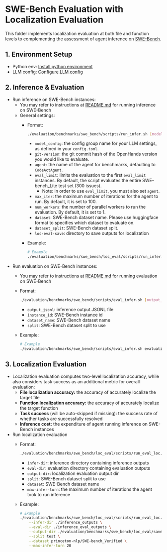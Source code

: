 # **SWE-Bench Evaluation with Localization Evaluation**

This folder implements localization evaluation at both file and function levels to complementing the assessment of agent inference on [SWE-Bench](https://www.swebench.com/).

## **1. Environment Setup**
- Python env: [Install python environment](../../../README.md#development-environment)
- LLM config: [Configure LLM config](../../../README.md#configure-openhands-and-your-llm)

## **2. Inference & Evaluation**
- Run inference on SWE-Bench instances:
    - You may refer to instructions at [README.md](../README.md) for running inference on SWE-Bench
    - General settings:
        - Format:
            ```bash
            ./evaluation/benchmarks/swe_bench/scripts/run_infer.sh [model_config] [git-version] [agent] [eval_limit] [max_iter] [num_workers] [dataset] [dataset_split] [N_RUNS] [MODE] [loc-eval-save]
            ```
            - `model_config`: the config group name for your LLM settings, as defined in your `config.toml`.
            - `git-version`: the git commit hash of the OpenHands version you would like to evaluate.
            - `agent`: the name of the agent for benchmarks, defaulting to `CodeActAgent`.
            - `eval_limit`: limits the evaluation to the first `eval_limit` instances. By default, the script evaluates the entire SWE-bench_Lite test set (300 issues). 
                - Note: in order to use `eval_limit`, you must also set `agent`.
            - `max_iter`: the maximum number of iterations for the agent to run. By default, it is set to 100.
            - `num_workers`: the number of parallel workers to run the evaluation. By default, it is set to 1.
            - `dataset`: SWE-Bench dataset name. Please use huggingface format to specifies which dataset to evaluate on.
            - `dataset_split`: SWE-Bench dataset split.
            - `loc-eval-save`: directory to save outputs for localization

        - Example:
            ```bash
            # Example
            ./evaluation/benchmarks/swe_bench/loc_eval/scripts/run_infer.sh llm.claude-3-5-haiku HEAD CodeActAgent 20 50 1 princeton-nlp/SWE-bench_Verified test 1 swe ./evaluation/benchmarks/swe_bench/loc_eval/saves
            ```
- Run evaluation on SWE-Bench instances:
    - You may refer to instructions at [README.md](../README.md) for running evaluation on SWE-Bench
    - Format:
        ```bash
        ./evaluation/benchmarks/swe_bench/scripts/eval_infer.sh [output_jsonl] [instance_id] [dataset_name] [split]
        ```
        - `output_jsonl`: inference output JSONL file
        - `instance_id`: SWE-Bench instance id
        - `dataset_name`: SWE-Bench dataset name
        - `split`: SWE-Bench dataset split to use

    - Example: 
        ```bash
        # Example
        ./evaluation/benchmarks/swe_bench/scripts/eval_infer.sh evaluation/evaluation_outputs/outputs/princeton-nlp__SWE-bench_Lite/CodeActAgent/claude-3-5-haiku_maxiter_50_N_v1.0/output.jsonl
        ```

## **3. Localization Evaluation**
- Localization evaluation computes two-level localization accuracy, while also considers task success as an additional metric for overall evaluation:
    - **File localization accuracy:** the accuracy of accurately localize the target file
    - **Function localization accuracy:** the accuracy of accurately localize the target function
    - **Task success** (will be auto-skipped if missing): the success rate of whether tasks are successfully resolved
    - **Inference cost:** the expenditure of agent running inference on SWE-Bench instances
- Run localization evaluation
    - Format:
        ```bash
        ./evaluation/benchmarks/swe_bench/loc_eval/scripts/run_eval_loc.sh [infer-dir] [eval-dir] [output-dir] [split] [dataset] [max-infer-turn]
        ```
        - `infer-dir`: inference directory containing inference outputs
        - `eval-dir`: evaluation directory containing evaluation outputs
        - `output-dir`: localization evaluation output dir
        - `split`: SWE-Bench dataset split to use
        - `dataset`: SWE-Bench dataset name
        - `max-infer-turn`: the maximum number of iterations the agent took to run inference

    - Example: 
        ```bash
        # Example
        ./evaluation/benchmarks/swe_bench/loc_eval/scripts/run_eval_loc.sh \
            --infer-dir ./inference_outputs \
            --eval-dir ./inference_eval_outputs \
            --output-dir ./evaluation/benchmarks/swe_bench/loc_eval/saves \
            --split test \
            --dataset princeton-nlp/SWE-bench_Verified \
            --max-infer-turn 20
        ```